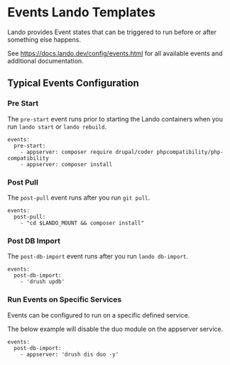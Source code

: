 # Events Lando Templates
Lando provides Event states that can be triggered to run before or after something else happens.

See https://docs.lando.dev/config/events.html for all available events and additional documentation.


## Typical Events Configuration

### Pre Start
The `pre-start` event runs prior to starting the Lando containers when you run `lando start` or `lando rebuild`.

```
events:
  pre-start:
    - appserver: composer require drupal/coder phpcompatibility/php-compatibility
    - appserver: composer install
```

### Post Pull
The `post-pull` event runs after you run `git pull`.

```
events:
  post-pull:
    - "cd $LANDO_MOUNT && composer install"
```

### Post DB Import
The `post-db-import` event runs after you run `lando db-import`.

```
events:
  post-db-import:
    - 'drush updb'
```


### Run Events on Specific Services
Events can be configured to run on a specific defined service.

The below example will disable the duo module on the appserver service.

```
events:
  post-db-import:
    - appserver: 'drush dis duo -y'
```
